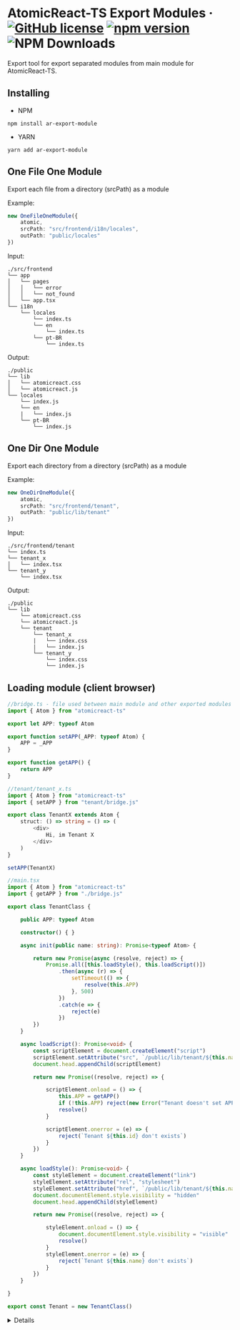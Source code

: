 # AtomicReact-TS Export Modules &middot; [![GitHub license](https://img.shields.io/badge/license-MIT-blue.svg)](https://github.com/AtomicReact/ar-export-module/blob/master/LICENSE) [![npm version](https://img.shields.io/npm/v/ar-export-module.svg?style=flat)](https://www.npmjs.com/package/ar-export-module) ![NPM Downloads](https://img.shields.io/npm/dt/ar-export-module.svg)

Export tool for export separated modules from main module for AtomicReact-TS.

## Installing

- NPM 

```
npm install ar-export-module
```

- YARN 

```
yarn add ar-export-module
```



## One File One Module

Export each file from a directory (srcPath) as a module

Example:
``` typescript
new OneFileOneModule({
    atomic, 
    srcPath: "src/frontend/i18n/locales",
    outPath: "public/locales"
})
```

Input:

``` 
./src/frontend
└── app
│   └── pages
│   │   └── error
│   │   └── not_found
│   └── app.tsx
└── i18n
    └── locales
        └── index.ts
        └── en
            └── index.ts
        └── pt-BR
            └── index.ts
```

Output:

```
./public
└── lib
│   └── atomicreact.css
│   └── atomicreact.js
└── locales
    └── index.js
    └── en
    |   └── index.js
    └── pt-BR
        └── index.js
```


## One Dir One Module

Export each directory from a directory (srcPath) as a module
 
Example:

```typescript
new OneDirOneModule({
    atomic,
    srcPath: "src/frontend/tenant",
    outPath: "public/lib/tenant"
})
```

Input:

```
./src/frontend/tenant
└── index.ts
└── tenant_x
│   └── index.tsx
└── tenant_y
    └── index.tsx
```

Output:

```
./public
└── lib
    └── atomicreact.css
    └── atomicreact.js
    └── tenant
        └── tenant_x
        |   └── index.css
        |   └── index.js
        └── tenant_y
            └── index.css
            └── index.js
```

## Loading module (client browser)


```typescript
//bridge.ts - file used between main module and other exported modules
import { Atom } from "atomicreact-ts"

export let APP: typeof Atom

export function setAPP(_APP: typeof Atom) {
    APP = _APP
}

export function getAPP() {
    return APP
}
```

```typescript
//tenant/tenant_x.ts
import { Atom } from "atomicreact-ts"
import { setAPP } from "tenant/bridge.js"

export class TenantX extends Atom {
    struct: () => string = () => (
        <div>
            Hi, im Tenant X
        </div>
    )
}

setAPP(TenantX)
```


```typescript
//main.tsx
import { Atom } from "atomicreact-ts"
import { getAPP } from "./bridge.js"

export class TenantClass {

    public APP: typeof Atom

    constructor() { }

    async init(public name: string): Promise<typeof Atom> {

        return new Promise(async (resolve, reject) => {
            Promise.all([this.loadStyle(), this.loadScript()])
                .then(async (r) => {
                    setTimeout(() => {
                        resolve(this.APP)
                    }, 500)
                })
                .catch(e => {
                    reject(e)
                })
        })
    }

    async loadScript(): Promise<void> {
        const scriptElement = document.createElement("script")
        scriptElement.setAttribute("src", `/public/lib/tenant/${this.name}/app.js`)
        document.head.appendChild(scriptElement)

        return new Promise((resolve, reject) => {

            scriptElement.onload = () => {
                this.APP = getAPP()
                if (!this.APP) reject(new Error("Tenant doesn't set APP"))
                resolve()
            }

            scriptElement.onerror = (e) => {
                reject(`Tenant ${this.id} don't exists`)
            }
        })
    }

    async loadStyle(): Promise<void> {
        const styleElement = document.createElement("link")
        styleElement.setAttribute("rel", "stylesheet")
        styleElement.setAttribute("href", `/public/lib/tenant/${this.name}/app.css`)
        document.documentElement.style.visibility = "hidden"
        document.head.appendChild(styleElement)

        return new Promise((resolve, reject) => {

            styleElement.onload = () => {
                document.documentElement.style.visibility = "visible"
                resolve()
            }
            styleElement.onerror = (e) => {
                reject(`Tenant ${this.name} don't exists`)
            }
        })
    }

}

export const Tenant = new TenantClass()
```


<details>
Command for printing directory tree

``` bash
ls -aR | grep ":$" | perl -pe 's/:$//;s/[^-][^\/]*\//    /g;s/^    (\S)/└── \1/;s/(^    |    (?= ))/│   /g;s/    (\S)/└── \1/'
```
</detail>